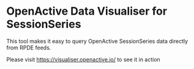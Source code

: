 # OpenActive Data Visualiser for SessionSeries

This tool makes it easy to query OpenActive SessionSeries data directly from RPDE feeds.

Please visit https://visualiser.openactive.io/ to see it in action
